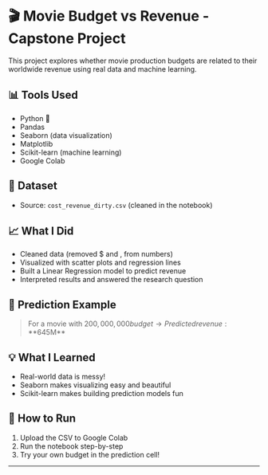 # 🎬 Movie Budget vs Revenue - Capstone Project

This project explores whether movie production budgets are related to their worldwide revenue using real data and machine learning.

## 📊 Tools Used
- Python 🐍
- Pandas
- Seaborn (data visualization)
- Matplotlib
- Scikit-learn (machine learning)
- Google Colab

## 📁 Dataset
- Source: `cost_revenue_dirty.csv` (cleaned in the notebook)

## 📈 What I Did
- Cleaned data (removed $ and , from numbers)
- Visualized with scatter plots and regression lines
- Built a Linear Regression model to predict revenue
- Interpreted results and answered the research question

## 🤖 Prediction Example
> For a movie with $200,000,000 budget → Predicted revenue: **$645M**

## 💡 What I Learned
- Real-world data is messy!
- Seaborn makes visualizing easy and beautiful
- Scikit-learn makes building prediction models fun

## 🚀 How to Run
1. Upload the CSV to Google Colab
2. Run the notebook step-by-step
3. Try your own budget in the prediction cell!

---

